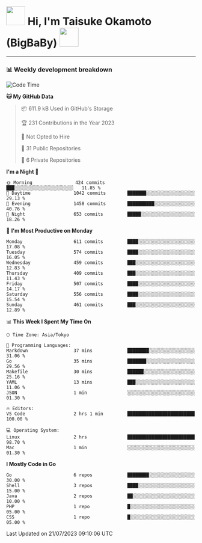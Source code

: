 <!-- Title -->
<h1>
    <img src="https://media.tenor.com/TlyRveJkgo4AAAAi/cloud-cloud-strife.gif" width="50"/> 
    Hi, I'm Taisuke Okamoto (BigBaBy) 
    <img src="https://media.tenor.com/TlyRveJkgo4AAAAi/cloud-cloud-strife.gif" width="50"/>
</h1>

---

<h3> 📊 Weekly development breakdown </h3>
<!-- waka-readme-stats -->

<!--START_SECTION:waka-->
![Code Time](http://img.shields.io/badge/Code%20Time-1%2C581%20hrs%2031%20mins-blue)

**🐱 My GitHub Data** 

> 📦 611.9 kB Used in GitHub's Storage 
 > 
> 🏆 231 Contributions in the Year 2023
 > 
> 🚫 Not Opted to Hire
 > 
> 📜 31 Public Repositories 
 > 
> 🔑 6 Private Repositories 
 > 
**I'm a Night 🦉** 

```text
🌞 Morning                424 commits         ███░░░░░░░░░░░░░░░░░░░░░░   11.85 % 
🌆 Daytime                1042 commits        ███████░░░░░░░░░░░░░░░░░░   29.13 % 
🌃 Evening                1458 commits        ██████████░░░░░░░░░░░░░░░   40.76 % 
🌙 Night                  653 commits         █████░░░░░░░░░░░░░░░░░░░░   18.26 % 
```
📅 **I'm Most Productive on Monday** 

```text
Monday                   611 commits         ████░░░░░░░░░░░░░░░░░░░░░   17.08 % 
Tuesday                  574 commits         ████░░░░░░░░░░░░░░░░░░░░░   16.05 % 
Wednesday                459 commits         ███░░░░░░░░░░░░░░░░░░░░░░   12.83 % 
Thursday                 409 commits         ███░░░░░░░░░░░░░░░░░░░░░░   11.43 % 
Friday                   507 commits         ████░░░░░░░░░░░░░░░░░░░░░   14.17 % 
Saturday                 556 commits         ████░░░░░░░░░░░░░░░░░░░░░   15.54 % 
Sunday                   461 commits         ███░░░░░░░░░░░░░░░░░░░░░░   12.89 % 
```


📊 **This Week I Spent My Time On** 

```text
🕑︎ Time Zone: Asia/Tokyo

💬 Programming Languages: 
Markdown                 37 mins             ████████░░░░░░░░░░░░░░░░░   31.06 % 
Go                       35 mins             ███████░░░░░░░░░░░░░░░░░░   29.56 % 
Makefile                 30 mins             ██████░░░░░░░░░░░░░░░░░░░   25.16 % 
YAML                     13 mins             ███░░░░░░░░░░░░░░░░░░░░░░   11.06 % 
JSON                     1 min               ░░░░░░░░░░░░░░░░░░░░░░░░░   01.30 % 

🔥 Editors: 
VS Code                  2 hrs 1 min         █████████████████████████   100.00 % 

💻 Operating System: 
Linux                    2 hrs               █████████████████████████   98.70 % 
Mac                      1 min               ░░░░░░░░░░░░░░░░░░░░░░░░░   01.30 % 
```

**I Mostly Code in Go** 

```text
Go                       6 repos             ████████░░░░░░░░░░░░░░░░░   30.00 % 
Shell                    3 repos             ████░░░░░░░░░░░░░░░░░░░░░   15.00 % 
Java                     2 repos             ██░░░░░░░░░░░░░░░░░░░░░░░   10.00 % 
PHP                      1 repo              █░░░░░░░░░░░░░░░░░░░░░░░░   05.00 % 
CSS                      1 repo              █░░░░░░░░░░░░░░░░░░░░░░░░   05.00 % 
```




 Last Updated on 21/07/2023 09:10:06 UTC
<!--END_SECTION:waka-->
